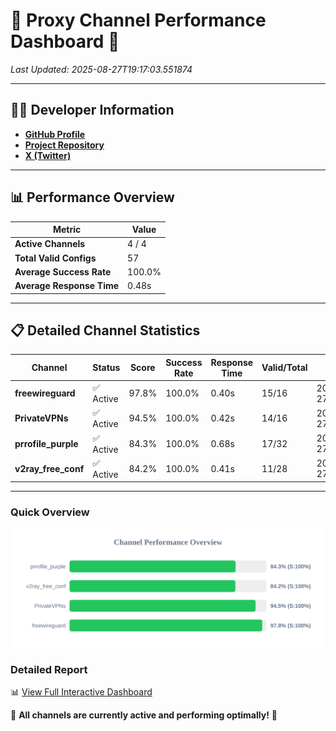 # 🌟 Proxy Channel Performance Dashboard 🌟

_Last Updated: 2025-08-27T19:17:03.551874_

---

## 👩‍💻 Developer Information

- **[GitHub Profile](https://github.com/4n0nymou3)**  
- **[Project Repository](https://github.com/4n0nymou3/multi-proxy-config-fetcher)**  
- **[X (Twitter)](https://x.com/4n0nymou3)**  

---

## 📊 Performance Overview

| Metric                | Value       |
|-----------------------|-------------|
| **Active Channels**   | 4 / 4       |
| **Total Valid Configs** | 57          |
| **Average Success Rate** | 100.0%      |
| **Average Response Time** | 0.48s       |

---

## 📋 Detailed Channel Statistics

| Channel          | Status     | Score  | Success Rate | Response Time | Valid/Total | Last Success               |
|------------------|------------|--------|--------------|---------------|-------------|----------------------------|
| **freewireguard**  | ✅ Active  | 97.8%  | 100.0% | 0.40s         | 15/16       | 2025-08-27T19:17:03.550324 |
| **PrivateVPNs**  | ✅ Active  | 94.5%  | 100.0% | 0.42s         | 14/16       | 2025-08-27T19:17:03.120649 |
| **prrofile_purple**  | ✅ Active  | 84.3%  | 100.0% | 0.68s         | 17/32       | 2025-08-27T19:17:02.179436 |
| **v2ray_free_conf**  | ✅ Active  | 84.2%  | 100.0% | 0.41s         | 11/28       | 2025-08-27T19:17:02.660932 |

---

### Quick Overview
<div align="center">
  <a href="https://raw.githubusercontent.com/nullluser/NullRepo/refs/heads/main/assets/channel_stats_chart.svg">
    <img src="https://raw.githubusercontent.com/nullluser/NullRepo/refs/heads/main/assets/channel_stats_chart.svg" alt="Source Performance Statistics" width="800">
  </a>
</div>

### Detailed Report
📊 [View Full Interactive Dashboard](https://htmlpreview.github.io/?https://github.com/nullluser/NullRepo/blob/main/assets/performance_report.html)

🎉 **All channels are currently active and performing optimally!** 🎉
